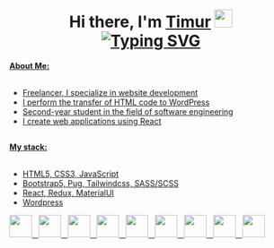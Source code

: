 <div>
  <h1 align="center">Hi there, I'm <a href="https://timur-jafarov.ru/" target="_blank">Timur</a>
  <img src="https://github.com/blackcater/blackcater/raw/main/images/Hi.gif" height="32"/>
  <div align="center">
    <a href="https://git.io/typing-svg"><img src="https://readme-typing-svg.demolab.com?font=Fira+Code&duration=2000&pause=2000&random=false&width=326&lines=%3Ch2%3EFrontend+Developer%3C%2Fh2%3E" alt="Typing SVG" />
  </div>
  </h1>
  
</div>
    
<div><strong>About Me:</strong></div>
<br>
<ul>
  <li>Freelancer, I specialize in website development</li>
  <li>I perform the transfer of HTML code to WordPress</li>
  <li>Second-year student in the field of software engineering</li>
  <li>I create web applications using React</li>
</ul>

<h2></h2>

<div><strong>My stack:</strong></div>
<br>
<ul>
  <li>HTML5, CSS3, JavaScript</li>
  <li>Bootstrap5, Pug, Tailwindcss, SASS/SCSS</li>
  <li>React, Redux, MaterialUI</li>
  <li>Wordpress</li>
</ul>


<div>
  <img margin="0px 20px 0px 0px" height="40" width="40" src="https://cdn.simpleicons.org/html5/#E34F26" /> &nbsp <img margin="0px 20px 0px 0px" height="40" width="40" src="https://cdn.simpleicons.org/css3/#1572B6" /> &nbsp <img margin="0px 20px 0px 0px" height="40" width="40" src="https://cdn.simpleicons.org/javascript/#F7DF1E" /> &nbsp <img margin="0px 20px 0px 0px" height="40" width="40" src="https://cdn.simpleicons.org/bootstrap/#7952B3" />  &nbsp <img height="40" width="40" src="https://cdn.simpleicons.org/pug/#A86454" /> &nbsp <img height="40" width="40" src="https://cdn.simpleicons.org/tailwindcss/#06B6D4" /> &nbsp <img height="40" width="40" src="https://cdn.simpleicons.org/react/#61DAFB" /> &nbsp <img height="40" width="40" src="https://cdn.simpleicons.org/redux/#764ABC" /> &nbsp <img height="40" width="40" src="https://cdn.simpleicons.org/wordpress/#21759B" />
</div>
